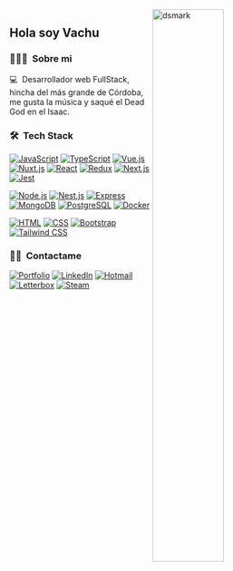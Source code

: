 
<img alt="dsmark" align="right"  height="50%" width="50%" src="https://c.tenor.com/NzrqQHFBVz8AAAAj/kitty-transparent.gif">


<h2>Hola soy Vachu</h2>

### 👨🏻‍💻 &nbsp;Sobre mi

💻 &nbsp;Desarrollador web FullStack, hincha del más grande de Córdoba, me gusta la música y saqué el Dead God en el Isaac.
### 🛠 &nbsp;Tech Stack

[![JavaScript](https://img.shields.io/badge/JavaScript-05122A.svg?style=for-the-badge&logo=javascript)](https://developer.mozilla.org/docs/Web/JavaScript)
[![TypeScript](https://img.shields.io/badge/TypeScript-05122A.svg?style=for-the-badge&logo=typescript)](https://www.typescriptlang.org/)
[![Vue.js](https://img.shields.io/badge/Vue.js-05122A.svg?style=for-the-badge&logo=vue.js)](https://vuejs.org/)
[![Nuxt.js](https://img.shields.io/badge/Nuxt.js-05122A.svg?style=for-the-badge&logo=nuxt.js)](https://nuxtjs.org/)
[![React](https://img.shields.io/badge/React-05122A.svg?style=for-the-badge&logo=react)](https://reactjs.org/)
[![Redux](https://img.shields.io/badge/Redux-05122A.svg?style=for-the-badge&logo=redux)](https://redux.js.org/)
[![Next.js](https://img.shields.io/badge/Next.js-05122A.svg?style=for-the-badge&logo=next.js)](https://nextjs.org/)
[![Jest](https://img.shields.io/badge/Jest-05122A.svg?style=for-the-badge&logo=jest)](https://jestjs.io/)

[![Node.js](https://img.shields.io/badge/Node.js-05122A.svg?style=for-the-badge&logo=node.js)](https://nodejs.org/)
[![Nest.js](https://img.shields.io/badge/Nest.js-05122A.svg?style=for-the-badge&logo=nestjs)](https://nestjs.com/)
[![Express](https://img.shields.io/badge/Express-05122A.svg?style=for-the-badge&logo=express)](https://expressjs.com/)<br/>
[![MongoDB](https://img.shields.io/badge/MongoDB-05122A.svg?style=for-the-badge&logo=mongodb)](https://www.mongodb.com/)
[![PostgreSQL](https://img.shields.io/badge/PostgreSQL-05122A.svg?style=for-the-badge&logo=postgresql)](https://www.postgresql.org/)
[![Docker](https://img.shields.io/badge/Docker-05122A.svg?style=for-the-badge&logo=docker)](https://www.docker.com/)

[![HTML](https://img.shields.io/badge/HTML-E34F26?style=for-the-badge&logo=html5&logoColor=white&color=05122A)](https://developer.mozilla.org/es/docs/Web/HTML)
[![CSS](https://img.shields.io/badge/CSS-1572B6?style=for-the-badge&logo=css3&logoColor=white&color=05122A)](https://developer.mozilla.org/es/docs/Web/CSS)
[![Bootstrap](https://img.shields.io/badge/Bootstrap-7952B3?style=for-the-badge&logo=bootstrap&logoColor=white&color=05122A)](https://getbootstrap.com/)
[![Tailwind CSS](https://img.shields.io/badge/Tailwind_CSS-38B2AC?style=for-the-badge&logo=tailwind-css&logoColor=white&color=05122A)](https://tailwindcss.com/)


### 🤝🏻 &nbsp;Contactame
[![Portfolio](https://img.shields.io/badge/Portfolio-05122A.svg?style=for-the-badge&logo=apache-tomcat)](https://valentinoghitti.netlify.app/)
[![LinkedIn](https://img.shields.io/badge/LinkedIn-05122A?style=for-the-badge&logo=linkedin&logoColor=white)](https://www.linkedin.com/in/valentino-ghitti-b6042120a/)
[![Hotmail](https://img.shields.io/badge/Hotmail-05122A?style=for-the-badge&logo=microsoft-outlook&logoColor=white)](mailto:valentinoghitti00@hotmail.com)
[![Letterbox](https://img.shields.io/badge/Letterbox-05122A.svg?style=for-the-badge&logo=letterboxd)](https://letterboxd.com/vachupado/)
[![Steam](https://img.shields.io/badge/Steam-05122A.svg?style=for-the-badge&logo=steam)](https://steamcommunity.com/id/Vachu)


